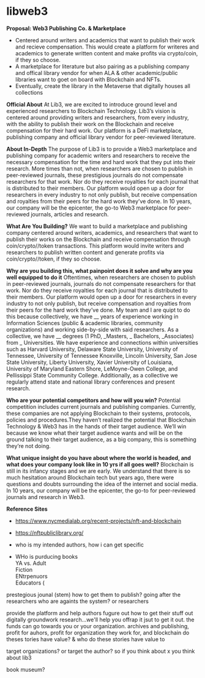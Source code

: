 # libweb3
**Proposal: Web3 Publishing Co. & Marketplace**
- Centered around writers and academics that want to publish their work and recieve compensation. This would create a platform for writeres and academics to generate written content and make profits via crypto/coin, if they so choose. 
- A marketplace for literature but also pairing as a publishing company and offical library vendor for when ALA & other academic/public libraries want to goet on board with Blockchain and NFTs.
- Eventually, create the library in the Metaverse that digitally houses all collections 

**Official About**
  At Lib3, we are excited to introduce ground level and experienced researchers to Blockchain Technology. Lib3’s vision is centered around providing writers and researchers, from every industry, with the ability to publish their work on the Blockchain and receive compensation for their hard work. Our platform is a DeFi marketplace, publishing company and official library vendor for peer-reviewed literature. 

**About In-Depth**
  The purpose of Lib3 is to provide a Web3 marketplace and publishing company for academic writers and researchers to receive the necessary compensation for the time and hard work that they put into their research. More times than not, when researchers are chosen to publish in peer-reviewed journals, these prestigious journals do not compensate researchers for that work. Nor do they receive royalties for each journal that is distributed to their members. Our platform would open up a door for researchers in every industry to not only publish, but receive compensation and royalties from their peers for the hard work they’ve done. In 10 years, our company will be the epicenter, the go-to Web3 marketplace for peer-reviewed journals, articles  and research. 

**What Are You Building?**
  We want to build a marketplace and publishing company centered around writers, academics, and researchers that want to publish their works on the Blockchain and receive compensation through coin/crypto//token transactions. This platform would invite writers and researchers to publish written content and generate profits via coin/crypto//token, if they so choose. 
  
**Why are you building this, what painpoint does it solve and why are you well equipped to do it**
  Oftentimes, when researchers are chosen to publish in peer-reviewed journals, journals do not compensate researchers for that work. Nor do they receive royalties for each journal that is distributed to their members. Our platform would open up a door for researchers in every industry to not only publish, but receive compensation and royalties from their peers for the hard work they’ve done. 
  My team and I are quipt to do this because collectively, we have __ years of experience working in Information Sciences (public & academic libraries, community organizations) and working side-by-side with said researchers. As a collective, we have __ degrees (1 PhD, _Masters, _ Bachelors, _Associates) from _ Universities. We have experience and connections within universities such as Harvard University, Delaware State University, University of Tennessee, University of Tennessee Knoxville, Lincoln University, San Jose State University, Liberty University, Xavier University of Louisiana, University of Maryland Eastern Shore, LeMoyne-Owen College, and Pellissippi State Community College. Additionally, as a collective we regularly attend state and national library conferences and present research. 
  
**Who are your potential competitors and how will you win?**
  Potential competition includes current journals and publishing companies. Currently, these companies are not applying Blockchain to their systems, protocols, policies and procedures.They haven’t realized the potential that Blockchain Technology & Web3 has in the hands of their target audience. We’ll win because we know what their target audience wants and will be on the ground talking to their target audience, as a big company, this is something they’re not doing. 

**What unique insight do you have about where the world is headed, and what does your company look like in 10 yrs if all goes well?**
Blockchain is still in its infancy stages and we are early. We understand that there is so much hesitation around Blockchain tech but years ago, there were questions and doubts surrounding the idea of the internet and social media. In 10 years, our company will be the epicenter, the go-to for peer-reviewed journals and research in Web3.


**Reference Sites**
- https://www.nycmedialab.org/recent-projects/nft-and-blockchain
- https://nftpubliclibrary.org/

- who is my intended authors, how i can get specific 
- WHo is purducing books  
YA vs. Adult   
Fiction   
ENtrpenuors   
Educators (  


prestegious jounal (stem)
how to get them to publish? going after the researchers who are againts the system? or researchers 

provide the platform and help authors fugure out how to get their stuff out digitally 
groundwork research...we'll help you offrap it jsut to get it out. the funds can go towards you or your organization. 
archives and publishing, profit for auhors, profit for organization they work for, and blockchain 
do theses tories have value? & who do these stories have value to

target organizations? or target the author?
so if you think about x you think about lib3

book museum?
